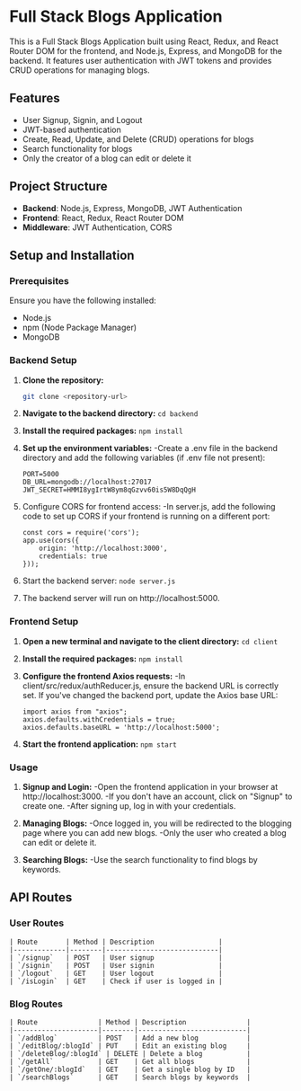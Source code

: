 # Full Stack Blogs Application

This is a Full Stack Blogs Application built using React, Redux, and React Router DOM for the frontend, and Node.js, Express, and MongoDB for the backend. It features user authentication with JWT tokens and provides CRUD operations for managing blogs.

## Features

- User Signup, Signin, and Logout
- JWT-based authentication
- Create, Read, Update, and Delete (CRUD) operations for blogs
- Search functionality for blogs
- Only the creator of a blog can edit or delete it

## Project Structure

- **Backend**: Node.js, Express, MongoDB, JWT Authentication
- **Frontend**: React, Redux, React Router DOM
- **Middleware**: JWT Authentication, CORS

## Setup and Installation

### Prerequisites

Ensure you have the following installed:

- Node.js
- npm (Node Package Manager)
- MongoDB

### Backend Setup

1. **Clone the repository:**

   ```bash
   git clone <repository-url>
   ```
2. **Navigate to the backend directory:**
    ```cd backend```

3. **Install the required packages:**
    ```npm install```

4. **Set up the environment variables:**
    -Create a .env file in the backend directory and add the following variables (if .env file not present):
    ```
    PORT=5000
    DB_URL=mongodb://localhost:27017
    JWT_SECRET=HMMI8ygIrtW8ym8qGzvv60is5W8DqQgH
    ```
5. Configure CORS for frontend access:
    -In server.js, add the following code to set up CORS if your frontend is running on a different port:
    ```
    const cors = require('cors');
    app.use(cors({
        origin: 'http://localhost:3000',
        credentials: true
    }));
    ```
6. Start the backend server:
    ```node server.js```
7. The backend server will run on http://localhost:5000.

### Frontend Setup

1. **Open a new terminal and navigate to the client directory:**
    ```cd client```

2. **Install the required packages:**
    ```npm install```

3. **Configure the frontend Axios requests:**
    -In client/src/redux/authReducer.js, ensure the backend URL is correctly set. If you've changed the backend port, update the Axios base URL:
    ```
    import axios from "axios"; 
    axios.defaults.withCredentials = true;
    axios.defaults.baseURL = 'http://localhost:5000';
    ```

4. **Start the frontend application:**
    ```npm start```

### Usage

1. **Signup and Login:**
    -Open the frontend application in your browser at http://localhost:3000.
    -If you don't have an account, click on "Signup" to create one.
    -After signing up, log in with your credentials.

2. **Managing Blogs:**
    -Once logged in, you will be redirected to the blogging page where you can add new blogs.
    -Only the user who created a blog can edit or delete it.

3. **Searching Blogs:**
    -Use the search functionality to find blogs by keywords.

## API Routes

### User Routes
```
| Route       | Method | Description                |
|-------------|--------|----------------------------|
| `/signup`   | POST   | User signup                |
| `/signin`   | POST   | User signin                |
| `/logout`   | GET    | User logout                |
| `/isLogin`  | GET    | Check if user is logged in |
```
### Blog Routes
```
| Route               | Method | Description               |
|---------------------|--------|---------------------------|
| `/addBlog`          | POST   | Add a new blog            |
| `/editBlog/:blogId` | PUT    | Edit an existing blog     |
| `/deleteBlog/:blogId` | DELETE | Delete a blog           |
| `/getAll`           | GET    | Get all blogs             |
| `/getOne/:blogId`   | GET    | Get a single blog by ID   |
| `/searchBlogs`      | GET    | Search blogs by keywords  |
```